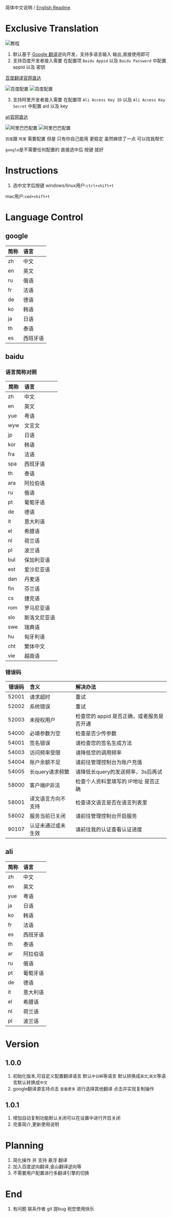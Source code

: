 简体中文说明  / [English Readme](README.en.md)

# Exclusive Translation

![教程](./asserts/Tutorial.gif)

1. 默认基于 [Google 翻译](https://translate.google.cn)逆向开发，支持多语言输入 输出,直接使用即可
2. 支持百度开发者接入需要 在配置项 `Baidu Appid` 以及 `Baidu Password` 中配置 appid 以及 密钥

[百度翻译官网直达](https://api.fanyi.baidu.com/product/11)

![百度配置](./asserts/baiduconfig.png)
![百度配置](./asserts/baiduwebsite.png)

3. 支持阿里开发者接入需要 在配置项 `Ali Access Key ID` 以及 `Ali Access Key Secret` 中配置 aid 以及 key

[ali官网直达](https://www.aliyun.com/product/ai/alimt?spm=5176.21213303.8115314850.4.6bbf3edaYx4bLO&scm=20140722.S_card@@%E5%8D%A1%E7%89%87@@1954._.ID_card@@%E5%8D%A1%E7%89%87@@1954-RL_%E6%9C%BA%E5%99%A8%E7%BF%BB%E8%AF%91-OR_ser-V_2-P0_0)

![阿里巴巴配置](./asserts/aliconfig.png)
![阿里巴巴配置](./asserts/aliwebsite.png)

`百度`跟 `阿里` 需要配置 但是 只有你自己能用 更稳定 虽然麻烦了一点 可以找我帮忙

`google`是不需要任何配置的 直接选中后 按键 就好

# Instructions
1. 选中文字后按键
windows/linux用户:`ctrl+shift+t`

mac用户:`cmd+shift+t`

# Language Control
## google
简称|语言
--|:--|
zh|中文
en|英文
ru|俄语
fr|法语
de|德语
ko|韩语
ja|日语
th|泰语
es|西班牙语

## baidu
### 语言简称对照
简称|语言|
--|:--|
zh|中文|
en|英文|
yue|粤语|
wyw|文言文|
jp|日语|
kor|韩语|
fra|法语|
spa|西班牙语|
th|泰语|
ara|阿拉伯语|
ru|俄语|
pt|葡萄牙语|
de|德语|
it|意大利语|
el|希腊语|
nl|荷兰语|
pl|波兰语|
bul|保加利亚语|
est|爱沙尼亚语|
dan|丹麦语|
fin|芬兰语|
cs|捷克语|
rom|罗马尼亚语|
slo|斯洛文尼亚语|
swe|瑞典语|
hu|匈牙利语|
cht|繁体中文|
vie|越南语|

### 错误码
错误码|含义|解决办法
--|:--|:--|
52001|请求超时|重试|
52002|系统错误|重试|
52003|未授权用户|检查您的 appid 是否正确，或者服务是否开通|
54000|必填参数为空|检查是否少传参数|
54001|签名错误|请检查您的签名生成方法|
54003|访问频率受限|请降低您的调用频率|
54004|账户余额不足|请前往管理控制台为账户充值|
54005|长query请求频繁|请降低长query的发送频率，3s后再试|
58000|客户端IP非法|检查个人资料里填写的 IP地址 是否正确|可前往管理控制平台修改|IP限制，IP可留空|
58001|译文语言方向不支持|检查译文语言是否在语言列表里|
58002|服务当前已关闭|请前往管理控制台开启服务|
90107|认证未通过或未生效|请前往我的认证查看认证进度|

## ali
简称|语言|
--|:--|
zh|中文|
en|英文|
yue|粤语|
ja|日语|
ko|韩语|
fr|法语|
es|西班牙语|
th|泰语|
ar|阿拉伯语|
ru|俄语|
pt|葡萄牙语|
de|德语|
it|意大利语|
el|希腊语|
nl|荷兰语|
pl|波兰语|

# Version
## 1.0.0
1. 初始化版本,可自定义配置翻译语言 默认`中日韩`等语言 默认转换成`英文`;`英文`等语言默认转换成`中文`
2. google翻译源支持点击 `查看更多` 进行选择其他翻译 点击并实现复制操作

## 1.0.1
1. 增加自动复制功能默认关闭可以在设置中进行开启关闭
2. 完善简介,更新使用说明

# Planning
1. 简化操作 并 支持 悬浮 翻译
2. 加入百度逆向翻译,金山翻译逆向等
3. 不需要用户配置进行多翻译引擎的切换

# End
1. 有问题 联系作者 git 提bug 祝您使用快乐